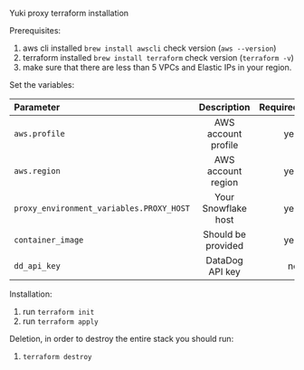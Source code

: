 Yuki proxy terraform installation

Prerequisites:
1. aws cli installed `brew install awscli` check version (`aws --version`)
2. terraform installed `brew install terraform` check version (`terraform -v`)
3. make sure that there are less than 5 VPCs and Elastic IPs in your region.


Set the variables:

| Parameter                               |         Description          | Required |      Default       |
|:----------------------------------------|:----------------------------:|---------:|:------------------:|
| `aws.profile`                           |     AWS account profile      |      yes |        none        |
| `aws.region`                            |      AWS account region      |      yes |        none        |
| `proxy_environment_variables.PROXY_HOST`|     Your Snowflake host      |      yes |        none        |
| `container_image`                       |      Should be provided      |      yes |        none        |
| `dd_api_key`                            |      DataDog API key         |       no |        none        |


Installation:
1. run `terraform init`
2. run `terraform apply`

Deletion, in order to destroy the entire stack you should run:
1. `terraform destroy`
